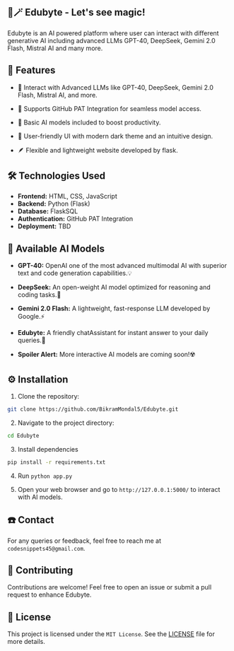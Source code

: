 ## 🤖🪄 Edubyte - Let's see magic!

Edubyte is an AI powered platform where user can interact with different generative AI including advanced LLMs GPT-40, DeepSeek, Gemini 2.0 Flash, Mistral AI and many more. 

## 🌟 Features 
- 🧠 Interact with Advanced LLMs like GPT-40, DeepSeek, Gemini 2.0 Flash, Mistral AI, and more.

- 🔗 Supports GitHub PAT Integration for seamless model access.

- 🧩 Basic AI models included to boost productivity.

- 🚀 User-friendly UI with modern dark theme and an intuitive design.

- 🪶 Flexible and lightweight website developed by flask.

## 🛠️ Technologies Used
- **Frontend:** HTML, CSS, JavaScript
- **Backend:** Python (Flask)
- **Database:** FlaskSQL
- **Authentication:** GitHub PAT Integration 
- **Deployment:** TBD

## 🧠 Available AI Models 
- **GPT-40:** OpenAI one of the most advanced multimodal AI with superior text and code generation capabilities.💡
  
- **DeepSeek:** An open-weight AI model optimized for reasoning and coding tasks.🐳
  
- **Gemini 2.0 Flash:** A lightweight, fast-response LLM developed by Google.⚡
  
- **Edubyte:** A friendly chatAssistant for instant answer to your daily queries.🚀

- **Spoiler Alert:** More interactive AI models are coming soon!☢️

## ⚙️ Installation

1. Clone the repository:
```bash
git clone https://github.com/BikramMondal5/Edubyte.git
```

2. Navigate to the project directory:
```bash
cd Edubyte
```

3. Install dependencies
```bash
pip install -r requirements.txt
```
   
4. Run `python app.py`

5. Open your web browser and go to `http://127.0.0.1:5000/` to interact with AI models.

## ☎️ Contact
For any queries or feedback, feel free to reach me at `codesnippets45@gmail.com`. 

## 🤝 Contributing
Contributions are welcome! Feel free to open an issue or submit a pull request to enhance Edubyte.

## 📜 License
This project is licensed under the `MIT License`. See the [LICENSE](LICENSE) file for more details.
